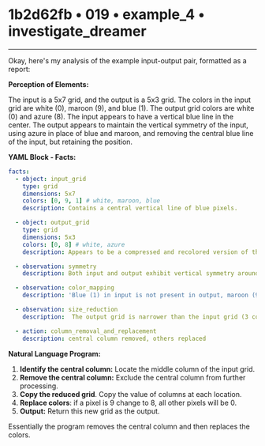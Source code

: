 # 1b2d62fb • 019 • example_4 • investigate_dreamer

---
Okay, here's my analysis of the example input-output pair, formatted as a report:

**Perception of Elements:**

The input is a 5x7 grid, and the output is a 5x3 grid. The colors in the input grid are white (0), maroon (9), and blue (1). The output grid colors are white (0) and azure (8). The input appears to have a vertical blue line in the center. The output appears to maintain the vertical symmetry of the input, using azure in place of blue and maroon, and removing the central blue line of the input, but retaining the position.

**YAML Block - Facts:**



```yaml
facts:
  - object: input_grid
    type: grid
    dimensions: 5x7
    colors: [0, 9, 1] # white, maroon, blue
    description: Contains a central vertical line of blue pixels.

  - object: output_grid
    type: grid
    dimensions: 5x3
    colors: [0, 8] # white, azure
    description: Appears to be a compressed and recolored version of the input.

  - observation: symmetry
    description: Both input and output exhibit vertical symmetry around a central column.

  - observation: color_mapping
    description: 'Blue (1) in input is not present in output, maroon (9) replaced by azure (8) at relative position. White (0) remains unchanged.'

  - observation: size_reduction
    description:  The output grid is narrower than the input grid (3 columns vs 7 columns).

  - action: column_removal_and_replacement
    description: central column removed, others replaced
```



**Natural Language Program:**

1.  **Identify the central column:** Locate the middle column of the input grid.
2.  **Remove the central column:** Exclude the central column from further
    processing.
3.  **Copy the reduced grid**. Copy the value of columns at each location.
4. **Replace colors**: if a pixel is 9 change to 8, all other pixels will be 0.
5.  **Output:** Return this new grid as the output.

Essentially the program removes the central column and then replaces the colors.

